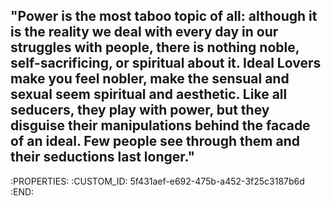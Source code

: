 ## "Power is the most taboo topic of all: although it is the reality we deal with every day in our struggles with people, there is nothing noble, self-sacrificing, or spiritual about it. Ideal Lovers make you feel nobler, make the sensual and sexual seem spiritual and aesthetic. Like all seducers, they play with power, but they disguise their manipulations behind the facade of an ideal. Few people see through them and their seductions last longer."
   :PROPERTIES:
   :CUSTOM_ID: 5f431aef-e692-475b-a452-3f25c3187b6d
   :END:
